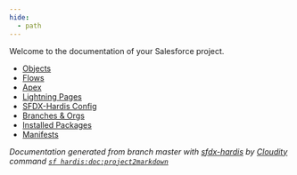 ```yaml
---
hide:
  - path
---
```


Welcome to the documentation of your Salesforce project.

- [Objects](objects/index.md)
- [Flows](flows/index.md)
- [Apex](apex/index.md)
- [Lightning Pages](pages/index.md)
- [SFDX-Hardis Config](sfdx-hardis-params.md)
- [Branches & Orgs](sfdx-hardis-branches-and-orgs.md)
- [Installed Packages](installed-packages.md)
- [Manifests](manifests.md)


_Documentation generated from branch master with [sfdx-hardis](https://sfdx-hardis.cloudity.com) by [Cloudity](https://cloudity.com) command [`sf hardis:doc:project2markdown`](https://sfdx-hardis.cloudity.com/hardis/doc/project2markdown/)_
